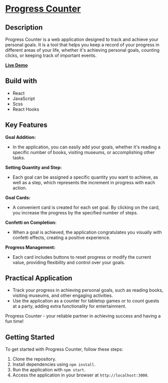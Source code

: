 
# [Progress Counter](https://solvld.github.io/progress-counter/)

## Description

Progress Counter is a web application designed to track and achieve your personal goals. It is a tool that helps you keep a record of your progress in different areas of your life, whether it's achieving personal goals, counting clicks, or keeping track of important events.

[**Live Demo**](https://solvld.github.io/progress-counter/) 

## Build with
- React 
- JavaScript
- Scss
- React Hooks

## Key Features

**Goal Addition:**
  - In the application, you can easily add your goals, whether it's reading a specific number of books, visiting museums, or accomplishing other tasks.

**Setting Quantity and Step:**
  - Each goal can be assigned a specific quantity you want to achieve, as well as a step, which represents the increment in progress with each action.

**Goal Cards:**
  - A convenient card is created for each set goal. By clicking on the card, you increase the progress by the specified number of steps.

**Confetti on Completion:**
   - When a goal is achieved, the application congratulates you visually with confetti effects, creating a positive experience.

**Progress Management:**
   - Each card includes buttons to reset progress or modify the current value, providing flexibility and control over your goals.

## Practical Application

- Track your progress in achieving personal goals, such as reading books, visiting museums, and other engaging activities.
- Use the application as a counter for tabletop games or to count guests at a party, adding extra functionality for entertainment.

Progress Counter - your reliable partner in achieving success and having a fun time!

## Getting Started

To get started with Progress Counter, follow these steps:

1. Clone the repository.
2. Install dependencies using `npm install`.
3. Run the application with `npm start`.
4. Access the application in your browser at `http://localhost:3000`.
